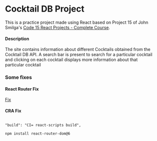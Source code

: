 # Cocktail DB Project

This is a practice project made using React based on Project 15 of John Smilga's [Code 15 React Projects - Complete Course](https://www.youtube.com/watch?v=a_7Z7C_JCyo&ab_channel=freeCodeCamp.org).

#### Description

The site contains information about different Cocktails obtained from the Cocktail DB API. A search bar is present to search for a particular cocktail and clicking on each cocktail displays more information about that particular cocktail

### Some fixes

#### React Router Fix

[Fix](https://dev.to/dance2die/page-not-found-on-netlify-with-react-router-58mc)

#### CRA Fix

```

"build": "CI= react-scripts build",

```

```sh
npm install react-router-dom@6
```
